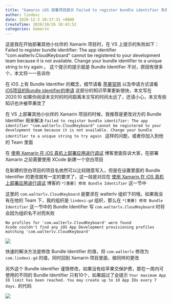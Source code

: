 ```yaml
---
title: "Xamarin iOS 部署项目提示 Failed to register bundle identifier 失败"
author: lindexi
date: 2020-12-3 20:37:31 +0800
CreateTime: 2020/10/26 10:43:52
categories: Xamarin
---
```


这是我在开始部署其他小伙伴的 Xamarin 项目时，在 VS 上提示的失败如下： Failed to register bundle identifier: The app identifier "com.walterlv.CloudKeyboard" cannot be registered to your development team because it is not available. Change your bundle identifier to a unique string to try again 。 这个提示的提示就是 Bundle Identifier 不对，原因有很多个，本文将一一告诉你

<!--more-->


<!-- CreateTime:2020/10/26 10:43:52 -->
<!-- 标签：Xamarin -->



在 iOS 上有 Bundle Identifier 的概念，细节请看 [苹果官网](https://developer.apple.com/documentation/appstoreconnectapi/bundle_ids) 以及申请方式请看 [iOS项目的Bundle identifier的申请](https://www.jianshu.com/p/979f58f2b9e3) 这部分的知识苹果更新很快，本文写在 2020.10 如果你阅读本文时的时间距离本文写的时间太远了，还请小心，本文有些知识也许被苹果改了

在 VS 上部署其他小伙伴的 Xamarin 项目的时候，我推荐是更改对方的 Bundle Identifier 用来解决 `Failed to register bundle identifier: The app identifier "com.walterlv.CloudKeyboard" cannot be registered to your development team because it is not available. Change your bundle identifier to a unique string to try again ` 这样的问题，或者你加入到他的 Team 里面

在 [使用 Xamarin 在 iOS 真机上部署应用进行调试](https://blog.walterlv.com/post/deploy-and-debug-ios-app-using-xamarin.html) 博客里面告诉大家，在部署 Xamarin 之前需要使用 XCode 新建一个空白项目

在新建的空白项目的项目名依然可以比较随意写入，但是在设置里面的 Bundle Identifier 的更改就有一定的要求了，这一段是对应在 [使用 Xamarin 在 iOS 真机上部署应用进行调试](https://blog.walterlv.com/post/deploy-and-debug-ios-app-using-xamarin.html) 博客的 `*[重要] 修改 Bundle Identifier` 这一节中

这里的 `com.walterlv.CloudKeyboard` 是要求在 walterlv 组织下的哦，如果我没有在他的 Team 下，我的组织是 `lindexi-gd` 组织，那么在 `*[重要] 修改 Bundle Identifier` 这一节中的 Bundle Identifier 写  `com.walterlv.CloudKeyboard` 时将会因为组织名不对而失败

```
No profiles for 'com.walterlv.CloudKeyboard' were found
Xcode couldn't find any iOS App Development provisioning profiles matching 'com.walterlv.CloudKeyboard'
```

<!-- ![](image/Xamarin iOS 部署项目提示 Failed to register bundle identifier 失败/Xamarin iOS 部署项目提示 Failed to register bundle identifier 失败0.png) -->

![](http://image.acmx.xyz/lindexi%2F202010261043583843.jpg)

快速的解决方法是修改 Bundle Identifier 的值，将 `com.walterlv` 修改为 `com.lindexi-gd` 的值，同时回到 Xamarin 项目里面，做同样的更改

另外这个 Bundle Identifier 谨慎修改，如果没有给苹果交保护费，那在一周内可使用的不同的  Bundle Identifier 只有10个，如果超过了会提示 `Your maximum App ID limit has been reached. You may create up to 10 App IDs every 7 days.` 的代码

<!-- ![](image/Xamarin iOS 部署项目提示 Failed to register bundle identifier 失败/Xamarin iOS 部署项目提示 Failed to register bundle identifier 失败1.png) -->

![](http://image.acmx.xyz/lindexi%2F202010261048328031.jpg)


